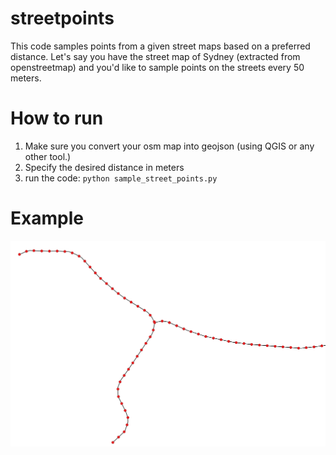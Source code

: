 # streetpoints

This code samples points from a given street maps based on a preferred distance.
Let's say you have the street map of Sydney (extracted from openstreetmap) and you'd like to sample points on the streets every 50 meters.

# How to run
1. Make sure you convert your osm map into geojson (using QGIS or any other tool.)
2. Specify the desired distance in meters
3. run the code: `python sample_street_points.py` 

# Example

![50 meters sampling](/figs/sampling.png)
